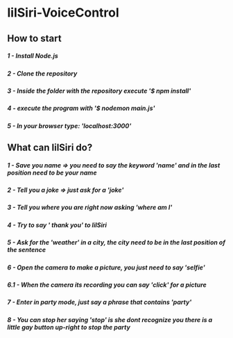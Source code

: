 # lilSiri-VoiceControl
## How to start
##### 1 - Install Node.js
##### 2 - Clone the repository
##### 3 - Inside the folder with the repository execute '$ npm install'
##### 4 - execute the program with '$ nodemon main.js'
##### 5 - In your browser type: 'localhost:3000'

## What can lilSiri do?

##### 1 - Save you name => you need to say the keyword 'name' and in the last position need to be your name
##### 2 - Tell you a joke => just ask for a 'joke'
##### 3 - Tell you where you are right now asking 'where am I'
##### 4 - Try to say ' thank you' to lilSiri
##### 5 - Ask for the 'weather' in a city, the city need to be in the last position of the sentence
##### 6 - Open the camera to make a picture, you just need to say 'selfie'
##### 6.1 - When the camera its recording you can say 'click' for a picture
##### 7 - Enter in party mode, just say a phrase that contains 'party'
##### 8 - You can stop her saying 'stop' is she dont recognize you there is a little gay button up-right to stop the party
